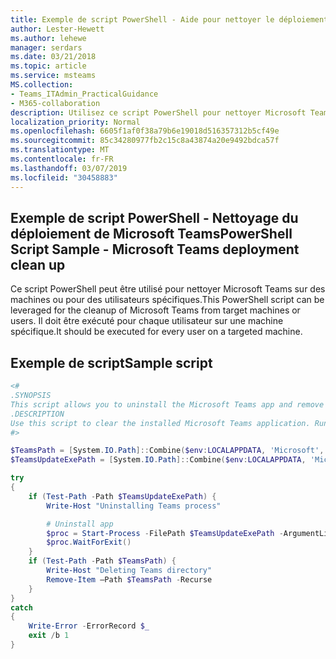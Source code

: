 ```yaml
---
title: Exemple de script PowerShell - Aide pour nettoyer le déploiement de Microsoft Teams
author: Lester-Hewett
ms.author: lehewe
manager: serdars
ms.date: 03/21/2018
ms.topic: article
ms.service: msteams
MS.collection:
- Teams_ITAdmin_PracticalGuidance
- M365-collaboration
description: Utilisez ce script PowerShell pour nettoyer Microsoft Teams sur des machines ciblées ou pour des utilisateurs spécifiques.
localization_priority: Normal
ms.openlocfilehash: 6605f1af0f38a79b6e19018d516357312b5cf49e
ms.sourcegitcommit: 85c34280977fb2c15c8a43874a20e9492bdca57f
ms.translationtype: MT
ms.contentlocale: fr-FR
ms.lasthandoff: 03/07/2019
ms.locfileid: "30458883"
---
```

<a name="powershell-script-sample---microsoft-teams-deployment-clean-up"></a><span data-ttu-id="367dd-103">Exemple de script PowerShell - Nettoyage du déploiement de Microsoft Teams</span><span class="sxs-lookup"><span data-stu-id="367dd-103">PowerShell Script Sample - Microsoft Teams deployment clean up</span></span>
-------------------------------------------------------------------------

<span data-ttu-id="367dd-104">Ce script PowerShell peut être utilisé pour nettoyer Microsoft Teams sur des machines ou pour des utilisateurs spécifiques.</span><span class="sxs-lookup"><span data-stu-id="367dd-104">This PowerShell script can be leveraged for the cleanup of Microsoft Teams from target machines or users.</span></span> <span data-ttu-id="367dd-105">Il doit être exécuté pour chaque utilisateur sur une machine spécifique.</span><span class="sxs-lookup"><span data-stu-id="367dd-105">It should be executed for every user on a targeted machine.</span></span> 


## <a name="sample-script"></a><span data-ttu-id="367dd-106">Exemple de script</span><span class="sxs-lookup"><span data-stu-id="367dd-106">Sample script</span></span>

````powershell
<#
.SYNOPSIS
This script allows you to uninstall the Microsoft Teams app and remove Teams directory for a user.
.DESCRIPTION
Use this script to clear the installed Microsoft Teams application. Run this PowerShell script for each user profile for which the Teams App was installed on a machine. After the PowerShell has executed on all user profiles, Teams can be redeployed.
#>

$TeamsPath = [System.IO.Path]::Combine($env:LOCALAPPDATA, 'Microsoft', 'Teams')
$TeamsUpdateExePath = [System.IO.Path]::Combine($env:LOCALAPPDATA, 'Microsoft', 'Teams', 'Update.exe')

try
{
    if (Test-Path -Path $TeamsUpdateExePath) {
        Write-Host "Uninstalling Teams process"

        # Uninstall app
        $proc = Start-Process -FilePath $TeamsUpdateExePath -ArgumentList "-uninstall -s" -PassThru
        $proc.WaitForExit()
    }
    if (Test-Path -Path $TeamsPath) {
        Write-Host "Deleting Teams directory"
        Remove-Item –Path $TeamsPath -Recurse
    }
}
catch
{
    Write-Error -ErrorRecord $_
    exit /b 1
}
````


